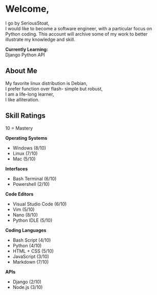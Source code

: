 # Welcome, 
I go by SeriousStoat,  
I would like to become a software engineer, with a particular focus on Python coding.
This account will archive some of my work to better illustrate my knowledge and skill.

**Currently Learning:**  
Django Python API

## About Me
My favorite linux distribution is Debian,  
I prefer function over flash- simple but robust,  
I am a life-long learner,  
I like alliteration.

## Skill Ratings
10 = Mastery

**Operating Systems**
- Windows (8/10)
- Linux (7/10)
- Mac (5/10)

**Interfaces**
- Bash Terminal (6/10)
- Powershell (2/10)

**Code Editors**
- Visual Studio Code (6/10)
- Vim (5/10)
- Nano (8/10)
- Python IDLE (5/10)

**Coding Languages**
- Bash Script (4/10)
- Python (4/10)
- HTML + CSS (5/10)
- JavaScript (3/10)
- Markdown (7/10)

**APIs**
- Django (2/10)
- Node.js (3/10)
